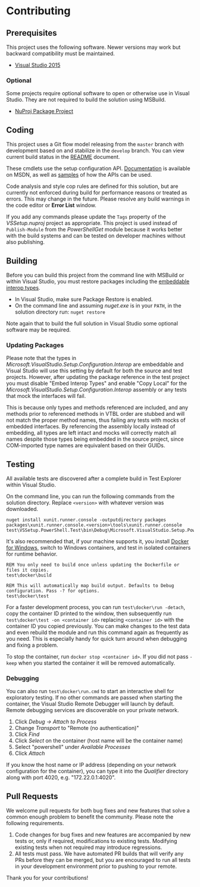 Contributing
============

## Prerequisites

This project uses the following software. Newer versions may work but backward compatibility must be maintained.

* [Visual Studio 2015](https://www.visualstudio.com/en-us/downloads/visual-studio-2015-downloads-vs.aspx)

### Optional

Some projects require optional software to open or otherwise use in Visual Studio. They are not required to build the solution using MSBuild.

* [NuProj Package Project](https://marketplace.visualstudio.com/items?itemName=NuProjTeam.NuGetPackageProject)

## Coding

This project uses a Git flow model releasing from the `master` branch with development based on and stabilize in the `develop` branch. You can view current build status in the [README](README.md) document.

These cmdlets use the setup configuration API. [Documentation][docs] is available on MSDN, as well as [samples][samples] of how the APIs can be used.

Code analysis and style cop rules are defined for this solution, but are currently not enforced during build for performance reasons or treated as errors. This may change in the future. Please resolve any build warnings in the code editor or **Error List** window.

If you add any commands please update the `Tags` property of the _VSSetup.nuproj_ project as appropriate. This project is used instead of `Publish-Module` from the _PowerShellGet_ module because it works better with the build systems and can be tested on developer machines without also publishing.

## Building

Before you can build this project from the command line with MSBuild or within Visual Studio, you must restore packages including the [embeddable interop types][interop].

* In Visual Studio, make sure Package Restore is enabled.
* On the command line and assuming _nuget.exe_ is in your `PATH`, in the solution directory run: `nuget restore`

Note again that to build the full solution in Visual Studio some optional software may be required.

### Updating Packages

Please note that the types in _Microsoft.VisualStudio.Setup.Configuration.Interop_ are embeddable and Visual Studio will use this setting by default for both the source and test projects. However, after updating the package reference in the test project you must disable "Embed Interop Types" and enable "Copy Local" for the _Microsoft.VisualStudio.Setup.Configuration.Interop_ assembly or any tests that mock the interfaces will fail.

This is because only types and methods referenced are included, and any methods prior to referenced methods in VTBL order are stubbed and will not match the proper method names, thus failing any tests with mocks of embedded interfaces. By referencing the assembly locally instead of embedding, all types are left intact and mocks will correctly match all names despite those types being embedded in the source project, since COM-imported type names are equivalent based on their GUIDs.

## Testing

All available tests are discovered after a complete build in Test Explorer within Visual Studio.

On the command line, you can run the following commands from the solution directory. Replace `<version>` with whatever version was downloaded.

```batch
nuget install xunit.runner.console -outputdirectory packages
packages\xunit.runner.console.<version>\tools\xunit.runner.console test\VSSetup.PowerShell.Test\bin\Debug\Microsoft.VisualStudio.Setup.PowerShell.Test.dll
```

It's also recommended that, if your machine supports it, you install [Docker for Windows][docker], switch to Windows containers, and test in isolated containers for runtime behavior.

```batch
REM You only need to build once unless updating the Dockerfile or files it copies.
test\docker\build

REM This will automatically map build output. Defaults to Debug configuration. Pass -? for options.
test\docker\test
```

For a faster development process, you can run `test\docker\run -detach`, copy the container ID printed to the window, then subsequently run `test\docker\test -on <container id>` replacing `<container id>` with the container ID you copied previously. You can make changes to the test data and even rebuild the module and run this command again as frequently as you need. This is especially handy for quick turn around when debugging and fixing a problem.

To stop the container, run `docker stop <container id>`. If you did not pass `-keep` when you started the container it will be removed automatically.

### Debugging

You can also run `test\docker\run.cmd` to start an interactive shell for exploratory testing. If no other commands are passed when starting the container, the Visual Studio Remote Debugger will launch by default. Remote debugging services are discoverable on your private network.

1. Click *Debug -> Attach to Process*
2. Change *Transport* to "Remote (no authentication)"
3. Click *Find*
4. Click *Select* on the container (host name will be the container name)
5. Select "powershell" under *Available Processes*
6. Click *Attach*

If you know the host name or IP address (depending on your network configuration for the container), you can type it into the *Qualifier* directory along with port 4020, e.g. "172.22.0.1:4020".

## Pull Requests

We welcome pull requests for both bug fixes and new features that solve a common enough problem to benefit the community. Please note the following requirements.

1. Code changes for bug fixes and new features are accompanied by new tests or, only if required, modifications to existing tests. Modifying existing tests when not required may introduce regressions.
2. All tests must pass. We have automated PR builds that will verify any PRs before they can be merged, but you are encouraged to run all tests in your development environment prior to pushing to your remote.

Thank you for your contributions!

  [docker]: https://www.docker.com/products/overview
  [samples]: https://aka.ms/setup/configuration/samples
  [docs]: https://aka.ms/setup/configuration/docs
  [interop]: https://aka.ms/setup/configuration/interop
